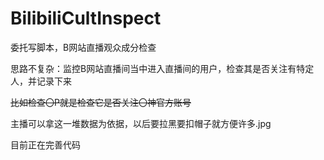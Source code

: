 # BilibiliCultInspect
委托写脚本，B网站直播观众成分检查

思路不复杂：监控B网站直播间当中进入直播间的用户，检查其是否关注有特定人，并记录下来

~~比如检查〇P就是检查它是否关注〇神官方账号~~

主播可以拿这一堆数据为依据，以后要拉黑要扣帽子就方便许多.jpg

目前正在完善代码
